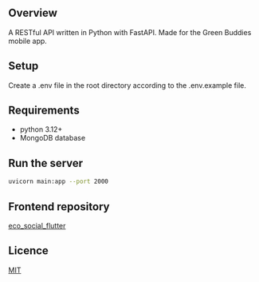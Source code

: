 ## Overview
A RESTful API written in Python with FastAPI. Made for the Green Buddies mobile app.

## Setup
Create a .env file in the root directory according to the .env.example file.

## Requirements
- python 3.12+
- MongoDB database

## Run the server
```bash
uvicorn main:app --port 2000
```

## Frontend repository
[eco_social_flutter](https://github.com/AVKayen/eco_social_flutter)

## Licence
[MIT](https://github.com/AVKayen/eco_social_fastapi/blob/master/LICENSE)